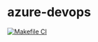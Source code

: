 # azure-devops

[![Makefile CI](https://github.com/daniel-mersch/azure-devops/actions/workflows/main.yml/badge.svg)](https://github.com/daniel-mersch/azure-devops/actions/workflows/main.yml)

